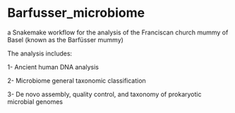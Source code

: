 # Barfusser_microbiome
a Snakemake workflow for the analysis of the Franciscan church mummy of Basel (known as the Barfüsser mummy)

The analysis includes:

  1- Ancient human DNA analysis
  
  2- Microbiome general taxonomic classification
  
  3- De novo assembly, quality control, and taxonomy of prokaryotic microbial genomes
